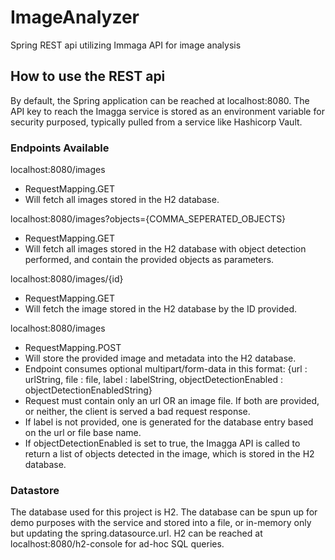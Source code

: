 # ImageAnalyzer
Spring REST api utilizing Immaga API for image analysis

## How to use the REST api
By default, the Spring application can be reached at localhost:8080.
The API key to reach the Imagga service is stored as an environment variable for security purposed, typically pulled from a service like Hashicorp Vault.

### Endpoints Available

localhost:8080/images
- RequestMapping.GET
- Will fetch all images stored in the H2 database.

localhost:8080/images?objects={COMMA_SEPERATED_OBJECTS}
- RequestMapping.GET
- Will fetch all images stored in the H2 database with object detection performed, and contain the provided objects as parameters.

localhost:8080/images/{id}
- RequestMapping.GET
- Will fetch the image stored in the H2 database by the ID provided.

localhost:8080/images
- RequestMapping.POST
- Will store the provided image and metadata into the H2 database.
- Endpoint consumes optional multipart/form-data in this format: {url : urlString, file : file, label : labelString, objectDetectionEnabled : objectDetectionEnabledString}
- Request must contain only an url OR an image file. If both are provided, or neither, the client is served a bad request response.
- If label is not provided, one is generated for the database entry based on the url or file base name.
- If objectDetectionEnabled is set to true, the Imagga API is called to return a list of objects detected in the image, which is stored in the H2 database.

### Datastore
The database used for this project is H2. The database can be spun up for demo purposes with the service and stored into a file, or in-memory only but updating the spring.datasource.url.
H2 can be reached at localhost:8080/h2-console for ad-hoc SQL queries.